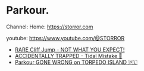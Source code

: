 # Parkour.
Channel:
Home: https://storror.com

youtube: https://www.youtube.com/@STORROR
- [RARE Cliff Jump - NOT WHAT YOU EXPECT!](https://youtu.be/Oj1CRPgiVkQ)
- [ACCIDENTALLY TRAPPED - Tidal Mistake 🌊](https://youtu.be/pTfXUlO9ndk)
- [Parkour GONE WRONG on TORPEDO ISLAND 🇵🇱](https://youtu.be/u0RlXRQqelQ)
